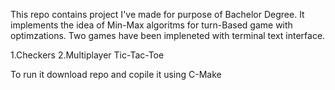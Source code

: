This repo contains project I've made for purpose of Bachelor Degree.
It implements the idea of Min-Max algoritms for turn-Based game with optimzations.
Two games have been impleneted with terminal text interface.

1.Checkers
2.Multiplayer Tic-Tac-Toe

To run it download repo and copile it using C-Make
